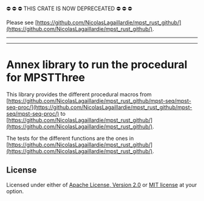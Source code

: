 :no_entry: :no_entry: :no_entry: THIS CRATE IS NOW DEPRECEATED :no_entry: :no_entry: :no_entry:

Please see [https://github.com/NicolasLagaillardie/mpst_rust_github/](https://github.com/NicolasLagaillardie/mpst_rust_github/).

---
---

# Annex library to run the procedural for MPSTThree


This library provides the different procedural macros from [https://github.com/NicolasLagaillardie/mpst_rust_github/mpst-seq/mpst-seq-proc/](https://github.com/NicolasLagaillardie/mpst_rust_github/mpst-seq/mpst-seq-proc/) to [https://github.com/NicolasLagaillardie/mpst_rust_github/](https://github.com/NicolasLagaillardie/mpst_rust_github/).

The tests for the different functions are the ones in [https://github.com/NicolasLagaillardie/mpst_rust_github/](https://github.com/NicolasLagaillardie/mpst_rust_github/).

## License

Licensed under either of [Apache License, Version 2.0](LICENSE-APACHE)
or [MIT license](LICENSE-MIT) at your option.
